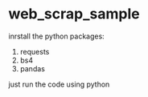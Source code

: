 # web_scrap_sample 
inrstall the python packages:
1. requests
2. bs4
3. pandas

just run the code using python
